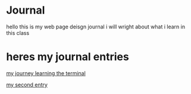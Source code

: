 # Journal

hello this is my web page deisgn journal i will wright about what i learn in this class 

# heres my journal entries 
[my journey learning the terminal](terminal.md)

[my second entry](more_markdown.md)
